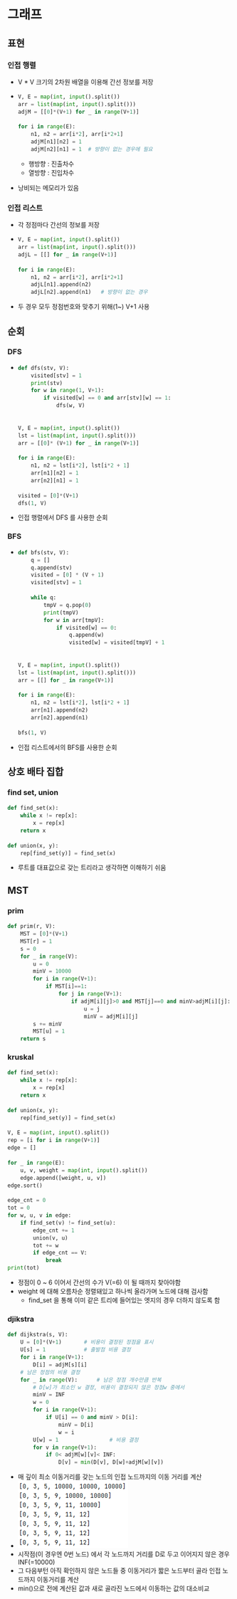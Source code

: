 # 그래프

## 표현

### 인접 행렬

* V * V 크기의 2차원 배열을 이용해 간선 정보를 저장

* ```python
  V, E = map(int, input().split())
  arr = list(map(int, input().split()))
  adjM = [[0]*(V+1) for _ in range(V+1)]
  
  for i in range(E):
      n1, n2 = arr[i*2], arr[i*2+1]
      adjM[n1][n2] = 1
      adjM[n2][n1] = 1	# 방향이 없는 경우에 필요
  ```

  * 행방향 : 진출차수
  * 열방향 : 진입차수

* 낭비되는 메모리가 있음

### 인접 리스트

* 각 정점마다 간선의 정보를 저장

* ```python
  V, E = map(int, input().split())
  arr = list(map(int, input().split()))
  adjL = [[] for _ in range(V+1)]
  
  for i in range(E):
      n1, n2 = arr[i*2], arr[i*2+1]
      adjL[n1].append(n2)
      adjL[n2].append(n1)	# 방향이 없는 경우
  ```

* 두 경우 모두 정점번호와 맞추기 위해(1~) V+1 사용



## 순회

### DFS

* ```python
  def dfs(stv, V):
      visited[stv] = 1
      print(stv)
      for w in range(1, V+1):
          if visited[w] == 0 and arr[stv][w] == 1:
              dfs(w, V)
  
  
  V, E = map(int, input().split())
  lst = list(map(int, input().split()))
  arr = [[0]* (V+1) for _ in range(V+1)]
  
  for i in range(E):
      n1, n2 = lst[i*2], lst[i*2 + 1]
      arr[n1][n2] = 1
      arr[n2][n1] = 1
  
  visited = [0]*(V+1)
  dfs(1, V)
  ```

* 인접 행렬에서 DFS 를 사용한 순회



### BFS

* ```python
  def bfs(stv, V):
      q = []
      q.append(stv)
      visited = [0] * (V + 1)
      visited[stv] = 1
  
      while q:
          tmpV = q.pop(0)
          print(tmpV)
          for w in arr[tmpV]:
              if visited[w] == 0:
                  q.append(w)
                  visited[w] = visited[tmpV] + 1
  
  
  V, E = map(int, input().split())
  lst = list(map(int, input().split()))
  arr = [[] for _ in range(V+1)]
  
  for i in range(E):
      n1, n2 = lst[i*2], lst[i*2 + 1]
      arr[n1].append(n2)
      arr[n2].append(n1)
  
  bfs(1, V)
  ```

* 인접 리스트에서의 BFS를 사용한 순회



## 상호 배타 집합

### find set, union

```python
def find_set(x):
    while x != rep[x]:
        x = rep[x]
    return x

def union(x, y):
    rep[find_set(y)] = find_set(x)

```

* 루트를 대표값으로 갖는 트리라고 생각하면 이해하기 쉬움



## MST

### prim

```python
def prim(r, V):
    MST = [0]*(V+1)
    MST[r] = 1
    s = 0
    for _ in range(V):
        u = 0
        minV = 10000
        for i in range(V+1):
            if MST[i]==1:
                for j in range(V+1):
                    if adjM[i][j]>0 and MST[j]==0 and minV>adjM[i][j]:
                        u = j
                        minV = adjM[i][j]
        s += minV
        MST[u] = 1
    return s
```



### kruskal

```python
def find_set(x):
    while x != rep[x]:
        x = rep[x]
    return x

def union(x, y):
    rep[find_set(y)] = find_set(x)

V, E = map(int, input().split())
rep = [i for i in range(V+1)]
edge = []

for _ in range(E):
    u, v, weight = map(int, input().split())
    edge.append([weight, u, v])
edge.sort()

edge_cnt = 0
tot = 0
for w, u, v in edge:
    if find_set(v) != find_set(u):
        edge_cnt += 1
        union(v, u)
        tot += w
        if edge_cnt == V:
            break
print(tot)
```

* 정점이 0 ~ 6 이어서 간선의 수가 V(=6) 이 될 때까지 찾아야함
* weight 에 대해 오름차순 정렬돼있고 하나씩 올라가며 노드에 대해 검사함
  * find_set 을 통해 이미 같은 트리에 들어있는 엣지의 경우 더하지 않도록 함



### djikstra

```python
def dijkstra(s, V):
    U = [0]*(V+1)       # 비용이 결정된 정점을 표시
    U[s] = 1            # 출발점 비용 결정
    for i in range(V+1):
        D[i] = adjM[s][i]
    # 남은 정점의 비용 결정
    for _ in range(V):      # 남은 정점 개수만큼 반복
        # D[w]가 최소인 w 결정, 비용이 결정되지 않은 정점w 중에서
        minV = INF
        w = 0
        for i in range(V+1):
            if U[i] == 0 and minV > D[i]:
                minV = D[i]
                w = i
        U[w] = 1                # 비용 결정
        for v in range(V+1):
            if 0< adjM[w][v]< INF:
                D[v] = min(D[v], D[w]+adjM[w][v])
```

* 매 깊이 최소 이동거리를 갖는 노드의 인접 노드까지의 이동 거리를 계산
* ![image-20220401204920329](README.assets/image-20220401204920329.png)
* 시작점(이 경우엔 0번 노드) 에서 각 노드까지 거리를 D로 두고 이어지지 않은 경우 INF(=10000)
* 그 다음부턴 아직 확인하지 않은 노드들 중 이동거리가 짧은 노드부터 골라 인접 노드까지 이동거리를 계산
* min()으로 전에 계산된 값과 새로 골라진 노드에서 이동하는 값의 대소비교


